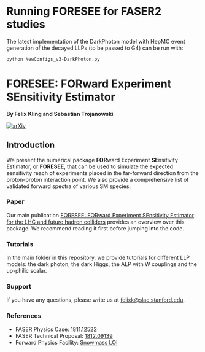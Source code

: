 # Running FORESEE for FASER2 studies

The latest implementation of the DarkPhoton model with HepMC event generation of the decayed LLPs (to be passed to G4) can be run with:
```bash
python NewConfigs_v3-DarkPhoton.py
```


# FORESEE: FORward Experiment SEnsitivity Estimator

**By Felix Kling and Sebastian Trojanowski**

[![arXiv](http://img.shields.io/badge/arXiv-2105.07077-B31B1B.svg)](https://arxiv.org/abs/2105.07077)

## Introduction

We present the numerical package **FOR**ward **E**xperiment **SE**nsitivity **E**stimator, or **FORESEE**, that can be used to simulate the expected sensitivity reach of experiments placed in the far-forward direction from the proton-proton interaction point. We also provide a comprehensive list of validated forward spectra of various SM species. 

### Paper

Our main publication [FORESEE: FORward Experiment SEnsitivity Estimator for the LHC and future hadron colliders](https://arxiv.org/abs/2105.07077)
provides an overview over this package. We recommend reading it first before jumping into the code.

### Tutorials

In the main folder in this repository, we provide tutorials for different LLP models: the dark photon, the dark Higgs, the ALP with W couplings and the up-philic scalar. 

### Support

If you have any questions, please write us at [felixk@slac.stanford.edu](felixk@slac.stanford.edu).

### References 

- FASER Physics Case: [1811.12522](https://arxiv.org/abs/1811.12522)
- FASER Technical Proposal: [1812.09139](https://arxiv.org/abs/1812.09139)
- Forward Physics Facility: [Snowmass LOI](https://zenodo.org/record/4009641)
